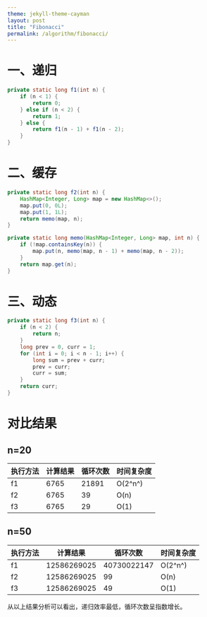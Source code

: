 ```yaml
---
theme: jekyll-theme-cayman
layout: post
title: "Fibonacci"
permalink: /algorithm/fibonacci/
---
```


# 一、递归

```java
private static long f1(int n) {
    if (n < 1) {
        return 0;
    } else if (n < 2) {
        return 1;
    } else {
        return f1(n - 1) + f1(n - 2);
    }
}
```
# 二、缓存

```java
private static long f2(int n) {
    HashMap<Integer, Long> map = new HashMap<>();
    map.put(0, 0L);
    map.put(1, 1L);
    return memo(map, n);
}

private static long memo(HashMap<Integer, Long> map, int n) {
    if (!map.containsKey(n)) {
        map.put(n, memo(map, n - 1) + memo(map, n - 2));
    }
    return map.get(n);
}
```
# 三、动态

```java
private static long f3(int n) {
    if (n < 2) {
        return n;
    }
    long prev = 0, curr = 1;
    for (int i = 0; i < n - 1; i++) {
        long sum = prev + curr;
        prev = curr;
        curr = sum;
    }
    return curr;
}
```
# 对比结果
## n=20

执行方法 | 计算结果 |循环次数 | 时间复杂度
---|---|---|---
f1 | 6765 | 21891 | O(2^n^)
f2 | 6765 | 39 | O(n)
f3 | 6765 | 29 | O(1)

## n=50

执行方法 | 计算结果 |循环次数 | 时间复杂度
---|---|---|---
f1 | 12586269025 | 40730022147 | O(2^n^)
f2 | 12586269025 | 99 | O(n)
f3 | 12586269025 | 49 | O(1)

从以上结果分析可以看出，递归效率最低，循环次数呈指数增长。
